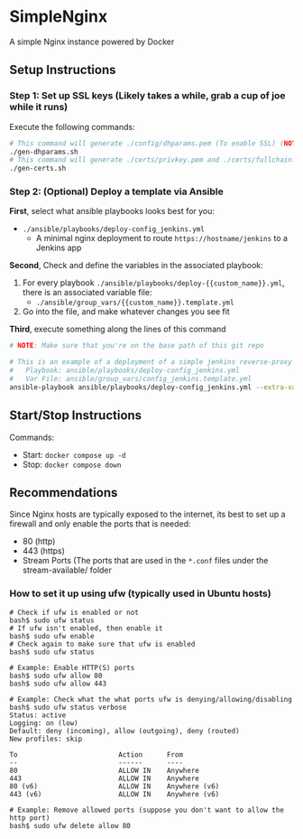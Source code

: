 # SimpleNginx
A simple Nginx instance powered by Docker

## Setup Instructions

### Step 1: Set up SSL keys (Likely takes a while, grab a cup of joe while it runs)
Execute the following commands:

``` BASH
# This command will generate ./config/dhparams.pem (To enable SSL) (NOTE: This takes a while)
./gen-dhparams.sh 
# This command will generate ./certs/privkey.pem and ./certs/fullchain.pem (To enable SSL)
./gen-certs.sh
```

### Step 2: (Optional) Deploy a template via Ansible

__First__, select what ansible playbooks looks best for you:
- `./ansible/playbooks/deploy-config_jenkins.yml` 
    - A minimal nginx deployment to route `https://hostname/jenkins` to a Jenkins app

__Second__, Check and define the variables in the associated playbook:
1. For every playbook `./ansible/playbooks/deploy-{{custom_name}}.yml`, there is an associated variable file:
    - `./ansible/group_vars/{{custom_name}}.template.yml`
2. Go into the file, and make whatever changes you see fit 

__Third__, execute something along the lines of this command
``` BASH
# NOTE: Make sure that you're on the base path of this git repo

# This is an example of a deployment of a simple jenkins reverse-proxy using:
#   Playbook: ansible/playbooks/deploy-config_jenkins.yml
#   Var File: ansible/group_vars/config_jenkins.template.yml
ansible-playbook ansible/playbooks/deploy-config_jenkins.yml --extra-vars="@ansible/group_vars/config_jenkins.template.yml"
```

## Start/Stop Instructions

Commands:
* Start: `docker compose up -d`
* Stop: `docker compose down`

## Recommendations

Since Nginx hosts are typically exposed to the internet, its best to set up a firewall and only enable the ports that is needed:
* 80  (http)
* 443 (https)
* Stream Ports (The ports that are used in the `*.conf` files under the stream-available/ folder

### How to set it up using ufw (typically used in Ubuntu hosts)

``` 
# Check if ufw is enabled or not
bash$ sudo ufw status 
# If ufw isn't enabled, then enable it
bash$ sudo ufw enable
# Check again to make sure that ufw is enabled 
bash$ sudo ufw status

# Example: Enable HTTP(S) ports
bash$ sudo ufw allow 80
bash$ sudo ufw allow 443

# Example: Check what the what ports ufw is denying/allowing/disabling
bash$ sudo ufw status verbose
Status: active
Logging: on (low)
Default: deny (incoming), allow (outgoing), deny (routed)
New profiles: skip

To                         Action      From
--                         ------      ----
80                         ALLOW IN    Anywhere                  
443                        ALLOW IN    Anywhere                  
80 (v6)                    ALLOW IN    Anywhere (v6)             
443 (v6)                   ALLOW IN    Anywhere (v6)             

# Example: Remove allowed ports (suppose you don't want to allow the http port)
bash$ sudo ufw delete allow 80
```


